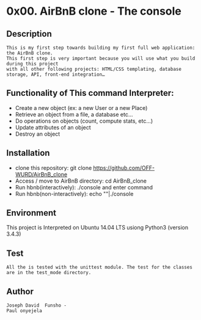 # 0x00. AirBnB clone - The console

## Description
    This is my first step towards building my first full web application: the AirBnB clone. 
    This first step is very important because you will use what you build during this project 
    with all other following projects: HTML/CSS templating, database storage, API, front-end integration…
    
## Functionality of This command Interpreter:
-   Create a new object (ex: a new User or a new Place)
-   Retrieve an object from a file, a database etc…
-   Do operations on objects (count, compute stats, etc…)
-   Update attributes of an object
-   Destroy an object

## Installation
-   clone this repository: git clone https://github.com/OFF-WURD/AirBnB_clone
-   Access / move to AirBnB directory: cd AirBnB_clone
-   Run hbnb(interactively): ./console and enter command
-   Run hbnb(non-interactively): echo ""|./console

## Environment
   This project is Interpreted on Ubuntu 14.04 LTS usiong Python3 (version 3.4.3)
   
## Test
    All the is tested with the unittest module. The test for the classes are in the test_mode directory.
    
## Author
    Joseph David  Funsho -
    Paul onyejela
